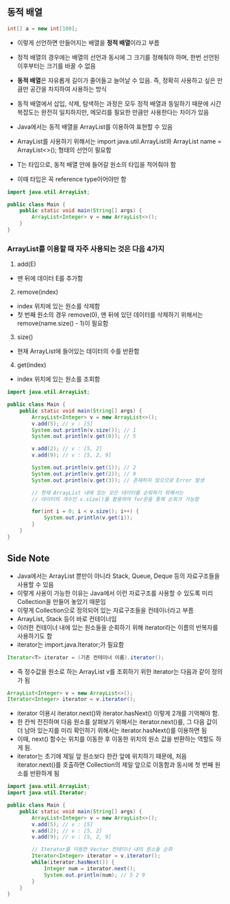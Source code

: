 ## 동적 배열
~~~Java
int[] a = new int[100];
~~~
- 이렇게 선언하면 만들어지는 배열을 <strong>정적 배열</strong>이라고 부름
- 정적 배열의 경우에는 배열의 선언과 동시에 그 크기를 정해줘야 하며, 한번 선언된 이후부터는 크기를 바꿀 수 없음
- <strong>동적 배열</strong>은 자유롭게 길이가 줄어들고 늘어날 수 있음. 즉, 정확히 사용하고 싶은 만큼만 공간을 차지하여 사용하는 방식

- 동적 배열에서 삽입, 삭제, 탐색하는 과정은 모두 정적 배열과 동일하기 때문에 시간복잡도는 완전히 일치하지만, 메모리를 필요한 만큼만 사용한다는 차이가 있음
- Java에서는 동적 배열을 ArrayList를 이용하여 표현할 수 있음
- ArrayList를 사용하기 위해서는 import java.util.ArrayList와 ArrayList<T> name = ArrayList<>(); 형태의 선언이 필요함
- T는 타입으로, 동적 배열 안에 들어갈 원소의 타입을 적어줘야 함 
- 이때 타입은 꼭 reference type이어야만 함
~~~Java
import java.util.ArrayList;

public class Main {
    public static void main(String[] args) {
        ArrayList<Integer> v = new ArrayList<>();
    }
}
~~~

### ArrayList를 이용할 때 자주 사용되는 것은 다음 4가지
1. add(E)
- 맨 뒤에 데이터 E를 추가함

2. remove(index)
- index 위치에 있는 원소를 삭제함
- 첫 번째 원소의 경우 remove(0), 맨 뒤에 있던 데이터를 삭제하기 위해서는 remove(name.size() - 1)이 필요함

3. size()
- 현재 ArrayList에 들어있는 데이터의 수를 반환함

4. get(index)
- index 위치에 있는 원소를 조회함

~~~Java
import java.util.ArrayList;

public class Main {
    public static void main(String[] args) {
        ArrayList<Integer> v = new ArrayList<>();
        v.add(5); // v : [5]
        System.out.println(v.size()); // 1
        System.out.println(v.get(0)); // 5

        v.add(2); // v : [5, 2]
        v.add(9); // v : [5, 2, 9]

        System.out.println(v.get(1)); // 2
        System.out.println(v.get(2)); // 9
        System.out.println(v.get(3)); // 존재하지 않으므로 Error 발생

        // 현재 ArrayList 내에 있는 모든 데이터를 순회하기 위해서는
        // 데이터의 개수인 v.size()를 활용하여 for문을 통해 순회가 가능함

        for(int i = 0; i < v.size(); i++) {
            System.out.println(v.get(i));
        }
    }
}
~~~

## Side Note
- Java에서는 ArrayList 뿐만이 아니라 Stack, Queue, Deque 등의 자료구조들을 사용할 수 있음
- 이렇게 사용이 가능한 이유는 Java에서 이런 자료구조를 사용할 수 있도록 미리 Collection을 만들어 놓았기 때문임
- 이렇게 Collection으로 정의되어 있는 자료구조들을 컨테이너라고 부름
- ArrayList, Stack 등이 바로 컨테이너임
- 이러한 컨테이너 내에 있는 원소들을 순회하기 위해 iterator라는 이름의 반복자를 사용하기도 함
- iterator는 import.java.Iterator;가 필요함
~~~Java
Iterator<T> iterator = (기존 컨테이너 이름).iterator();
~~~

- 즉 정수값을 원소로 하는 ArrayList v를 조회하기 위한 iterator는 다음과 같이 정의가 됨
~~~Java
ArrayList<Integer> v = new ArrayList<>();
Iterator<Integer> iterator = v.iterator();
~~~

- iterator 이용시 iterator.next()와 iterator.hasNext() 이렇게 2개를 기억해야 함.
- 한 칸씩 전진하며 다음 원소를 살펴보기 위해서는 iterator.next()를, 그 다음 값이 더 남아 있는지를 미리 확인하기 위해서는 iterator.hasNext()를 이용하면 됨
- 이때, next() 함수는 위치를 이동한 후 이동한 위치의 원소 값을 반환하는 역할도 하게 됨.
- iterator는 초기에 제일 앞 원소보다 한칸 앞에 위치하기 때문에, 처음 iterator.next()를 호출하면 Collection의 제일 앞으로 이동함과 동시에 첫 번째 원소를 반환하게 됨
~~~Java
import java.util.ArrayList;
import java.util.Iterator;

public class Main {
    public static void main(String[] args) {
        ArrayList<Integer> v = new ArrayList<>();
        v.add(5); // v : [5]
        v.add(2); // v : [5, 2]
        v.add(9); // v : [5, 2, 9]

        // Iterator를 이용한 Vector 컨테이너 내의 원소들 순회
        Iterator<Integer> iterator = v.iterator();
        while(iterator.hasNext()) {
            Integer num = iterator.next();
            System.out.println(num); // 5 2 9
        }
    }
}
~~~